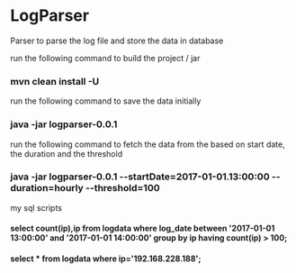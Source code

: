 # LogParser
Parser to parse the log file and store the data in database


run the following command to build the project / jar

### mvn clean install -U

run the following command to save the data initially

### java -jar logparser-0.0.1 

run the following command to fetch the data from the based on start date, the duration and the threshold

### java -jar logparser-0.0.1 --startDate=2017-01-01.13:00:00 --duration=hourly --threshold=100



my sql scripts

#### select count(ip),ip from logdata where log_date between '2017-01-01 13:00:00' and '2017-01-01 14:00:00' group by ip having count(ip) > 100;

#### select * from logdata where ip='192.168.228.188';

